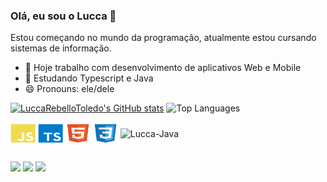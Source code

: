 ### Olá, eu sou o Lucca 👋 


Estou começando no mundo da programação, atualmente estou cursando sistemas de informação.

* 🔭 Hoje trabalho com desenvolvimento de aplicativos Web e Mobile
* 🧠 Estudando Typescript e Java
* 😄 Pronouns: ele/dele

<div>
  <a href="https://www.linkedin.com/in/lucca-toledo-a307b9230">
  <img height="210em" src="https://github-readme-stats.vercel.app/api?username=LuccaRebelloToledo&show_icons=true&hide=&count_private=true&title_color=0891b2&text_color=ffffff&icon_color=0891b2&bg_color=1c1917&hide_border=true&show_icons=true" alt="LuccaRebelloToledo's GitHub stats" /></a>
<img height="210em" src="https://github-readme-stats.vercel.app/api/top-langs/?username=LuccaRebelloToledo&layout=compact&langs_count=16&theme=dark&langs_count=10&title_color=0891b2&text_color=ffffff&icon_color=0891b2&bg_color=1c1917&hide_border=true&locale=en&custom_title=Top%20%Languages" alt="Top Languages" /></a>
</div>
  
  <div style="display: inline_block"><br>
  <img align="center" alt="Lucca-Js" height="30" width="40" src="https://raw.githubusercontent.com/devicons/devicon/master/icons/javascript/javascript-plain.svg">
  <img align="center" alt="Lucca-Ts" height="30" width="40" src="https://raw.githubusercontent.com/devicons/devicon/master/icons/typescript/typescript-plain.svg">
  <img align="center" alt="Lucca-HTML" height="30" width="40" src="https://raw.githubusercontent.com/devicons/devicon/master/icons/html5/html5-original.svg">
  <img align="center" alt="Lucca-CSS" height="30" width="40" src="https://raw.githubusercontent.com/devicons/devicon/master/icons/css3/css3-original.svg">
  <img align="center" alt="Lucca-Java" height="30" width="40" src="https://raw.githubusercontent.com/danielcranney/readme-generator/main/public/icons/skills/java-colored.svg">
</div>
  
  ##
  
  <div>
  <a href="https://instagram.com/luccareb" target="_blank"><img src="https://img.shields.io/badge/-Instagram-%23E4405F?style=for-the-badge&logo=instagram&logoColor=white" target="_blank"></a>
  <a href = "mailto:luccarebtoledo@gmail.com"><img src="https://img.shields.io/badge/Gmail-D14836?style=for-the-badge&logo=gmail&logoColor=white" target="_blank"></a>
  <a href="https://www.linkedin.com/in/lucca-toledo-a307b9230" target="_blank"><img src="https://img.shields.io/badge/-LinkedIn-%230077B5?style=for-the-badge&logo=linkedin&logoColor=white" target="_blank"></a>   
</div>
